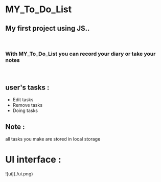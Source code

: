 # MY_To_Do_List
<h2>My first project using JS..</h2>
<br>
<h3>With MY_To_Do_List you can record your diary or take your notes</h3>
<br>
<h2>user's tasks :</h2>
<ul>
  <li>Edit tasks</li>
  <li>Remove tasks</li>
  <li>Doing tasks</li>
</ul>
<h2>Note :</h2>
all tasks you make are stored in local storage
<h1>UI interface :</h1>
![ui](./ui.png)
